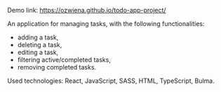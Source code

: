 Demo link: https://ozwiena.github.io/todo-app-project/

An application for managing tasks, with the following functionalities:
- adding a task,
- deleting a task,
- editing a task,
- filtering active/completed tasks,
- removing completed tasks.

Used technologies: React, JavaScript, SASS, HTML, TypeScript, Bulma.
